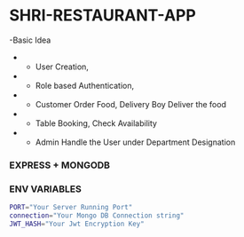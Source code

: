 # SHRI-RESTAURANT-APP

-Basic Idea
- - User Creation,
- - Role based Authentication,
- - Customer Order Food, Delivery Boy Deliver the food
- - Table Booking, Check Availability
- - Admin Handle the User under Department Designation

### EXPRESS + MONGODB

### ENV VARIABLES

```sh
PORT="Your Server Running Port"
connection="Your Mongo DB Connection string"
JWT_HASH="Your Jwt Encryption Key"



